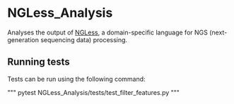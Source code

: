 # NGLess_Analysis

Analyses the output of [NGLess](https://ngless.embl.de/), a domain-specific language for NGS (next-generation sequencing data) processing.

## Running tests

Tests can be run using the following command:

"""
pytest NGLess_Analysis/tests/test_filter_features.py
"""
